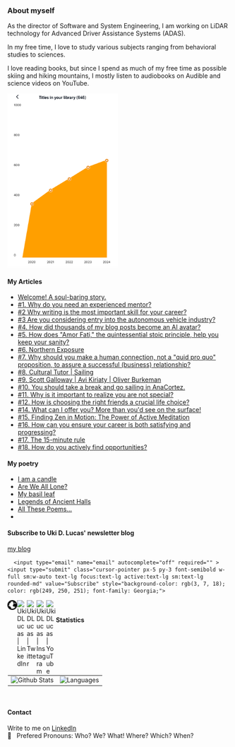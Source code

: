 ### About myself 

As the director of Software and System Engineering, I am working on LiDAR technology for Advanced Driver Assistance Systems (ADAS).

In my free time, I love to study various subjects ranging from behavioral studies to sciences.

I love reading books, but since I spend as much of my free time as possible skiing and hiking mountains, I mostly listen to audiobooks on Audible and science videos on YouTube.

<img src="https://github.com/UkiDLucas/UkiDLucas/blob/main/audible.jpg" width="250" />



#### My Articles 
-  [Welcome! A soul-baring story.](https://ukidlucas.beehiiv.com/p/welcome)
-  [#1. Why do you need an experienced mentor?](https://ukidlucas.beehiiv.com/p/uki-d-lucas-adventures-science-meditations-1)
-  [#2 Why writing is the most important skill for your career?](https://ukidlucas.beehiiv.com/p/important-skill-career-startup-personal-growth)
-  [#3 Are you considering entry into the autonomous vehicle industry?](https://ukidlucas.beehiiv.com/p/entering-autonomous-vehicle-industry-start-3)
-  [#4. How did thousands of my blog posts become an AI avatar?](https://ukidlucas.beehiiv.com/p/thousands-blog-posts-became-ai-avatar-4)
-  [#5. How does "Amor Fati," the quintessential stoic principle, help you keep your sanity?](https://ukidlucas.beehiiv.com/p/amor-fati-quintessential-stoic-principle-5)
-  [#6. Northern Exposure](https://ukidlucas.beehiiv.com/p/6-norther-exposure)
-  [#7. Why should you make a human connection, not a "quid pro quo" proposition, to assure a successful (business) relationship?](https://ukidlucas.beehiiv.com/p/7-make-human-connection-not-quid-pro-quo-proposition)
-  [#8. Cultural Tutor | Sailing](https://ukidlucas.beehiiv.com/p/8-letters)
-  [#9. Scott Galloway | Avi Kiriaty | Oliver Burkeman](https://ukidlucas.beehiiv.com/p/9-ukis-stoa-sophia-scott-galloway-avi-kiriaty-oliver-burkeman)
-  [#10. You should take a break and go sailing in AnaCortez.](https://ukidlucas.beehiiv.com/p/10-ukis-stoa-sophia-anacortez-sailing)
-  [#11. Why is it important to realize you are not special?](https://ukidlucas.beehiiv.com/p/11-ukis-stoa-sophia-response-feedback)
-  [#12. How is choosing the right friends a crucial life choice?](https://ukidlucas.beehiiv.com/p/12-ukis-stoa-sophia-celebrating-friendship)
-  [#14. What can I offer you? More than you'd see on the surface!](https://ukidlucas.beehiiv.com/p/14-can-offer-youd-see-surface)
-  [#15. Finding Zen in Motion: The Power of Active Meditation](https://ukidlucas.beehiiv.com/p/finding-zen-motion-power-active-meditation)
-  [#16. How can you ensure your career is both satisfying and progressing?](https://ukidlucas.beehiiv.com/p/16-can-ensure-career-satisfying-progressing)
-  [#17. The 15-minute rule](https://ukidlucas.beehiiv.com/p/17-15minute-rule)
-  [#18. How do you actively find opportunities?](https://ukidlucas.beehiiv.com/p/18-actively-find-opportunities)

#### My poetry
-  [I am a candle](https://ukidlucas.beehiiv.com/p/i-am-a-candle)
-  [Are We All Lone?](https://ukidlucas.beehiiv.com/p/are-we-all-lone)
-  [My basil leaf](https://ukidlucas.beehiiv.com/p/my-basil-leaf-poem)
-  [Legends of Ancient Halls](https://ukidlucas.beehiiv.com/p/legends-of-ancient-halls)
-  [All These Poems…](https://ukidlucas.beehiiv.com/p/all-these-poems)
-  


#### Subscribe to Uki D. Lucas' newsletter blog
[my blog](https://ukidlucas.beehiiv.com/)

<form method="post" action="https://ukidlucas.beehiiv.com/create"  data-np-autofill-form-type="subscribe" data-np-checked="1" data-np-watching="1">
  <input hidden="" name="ref" value="">
  <input hidden="" name="bhba" value="">
  <input hidden="" name="visit_token" value="d5c5f8b4-d6fe-48a8-95ed-a7f785c087d8">
  <input name="redirect_path" type="hidden" value="/subscribe?recommendations=true&amp;email=UkiDLucas%40gmail.com">
  <input name="sent_from_orchid" type="hidden" value="true">
  <input name="fallback_path" type="hidden" value="/">
  <input name="is_recaptcha_enabled" type="hidden" value="true">
  <input name="double_opt" type="hidden" value="false">
  <input name="trigger_redirect" type="hidden" value="true">
  <input hidden="" name="subscribe_error_message" value="Oops, something went wrong.">
  <input hidden="" name="subscribe_success_message" value="Subscribed!">

      <input type="email" name="email" autocomplete="off" required="" >
    <input type="submit" class="cursor-pointer px-5 py-3 font-semibold w-full sm:w-auto text-lg focus:text-lg active:text-lg sm:text-lg rounded-md" value="Subscribe" style="background-color: rgb(3, 7, 18); color: rgb(249, 250, 251); font-family: Georgia;">
  </form>




[<img align="left" alt="UkiDLucas" width="22px" src="https://raw.githubusercontent.com/iconic/open-iconic/master/svg/globe.svg" />][website]
[<img align="left" alt="UkiDLucas | LinkedIn" width="22px" src="https://cdn.jsdelivr.net/npm/simple-icons@v3/icons/linkedin.svg" />][linkedin]
[<img align="left" alt="UkiDLucas | Twitter" width="22px" src="https://cdn.jsdelivr.net/npm/simple-icons@v3/icons/twitter.svg" />][twitter]
[<img align="left" alt="UkiDLucas | Instagram" width="22px" src="https://cdn.jsdelivr.net/npm/simple-icons@v3/icons/instagram.svg" />][instagram]
[<img align="left" alt="UkiDLucas | YouTube" width="22px" src="https://cdn.jsdelivr.net/npm/simple-icons@v3/icons/youtube.svg" />][youtube]










<br />

#### Statistics 
<!-- https://github.com/anuraghazra/github-readme-stats -->
<table style="border: 1px solid transparent" >
<tr>
  <td>
      <img alt="Github Stats" 
       src="https://github-readme-stats.vercel.app/api?username=UkiDLucas&show_icons=true&hide_border=true&count_private=true&include_all_commits=true&hide=contribs" 
       />
  </td>
  <td>
      <img alt="Languages" 
       src="https://github-readme-stats.vercel.app/api/top-langs/?username=UkiDLucas&layout=pie&langs_count=20&count_private=true&include_all_commits=true&hide_border=true&hide=HTML,jupyter%20notebook,LilyPond,JavaScript,CSS,MakeFile,Tex,C,Make,CMake,Rust&size_weight=0.4&count_weight=0.6" 
       />
    
  </td>
</tr>
 
 
<table>
   

<br />
 

#### Contact
Write to me on [LinkedIn][linkedin] <br/>
🙈  &nbsp; Prefered Pronouns: Who? We? What! Where? Which? When? <br/>        
 

<!-- Complete list of emoji: https://gist.github.com/rxaviers/7360908 -->


 
 
[website]: https://github.com/UkiDLucas
[medium]: https://UkiDLucas.medium.com/
[twitter]: https://twitter.com/UkiDLucas
[youtube]: https://youtube.com/UkiDLucas
[instagram]: https://instagram.com/UkiDLucas
[linkedin]: https://linkedin.com/in/UkiDLucas
[google scholar]: https://scholar.google.com/citations?hl=en&user=hBKIwg4AAAAJ&view_op=list_works&sortby=pubdate
